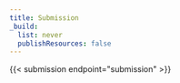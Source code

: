 ```yaml
---
title: Submission
_build:
  list: never
  publishResources: false
---
```

{{< submission endpoint="submission" >}}
